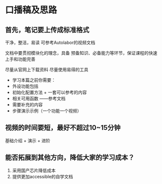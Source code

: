 # 口播稿及思路

## 首先，笔记要上传成标准格式

干净，整洁，易读
可参考Autolabor的视频文档

文档中要贯彻模块化的理念，具备 预备知识、必备能力等环节，保证课程的快速上手和功能完善

尽量从官网上下载资料
尽量使用易得的工具

- 学习本篇之前你需要：
- 外设功能包括
- 初始化配置方法 + 一套可以参考的内容
- 相关可用函数  ——参考文档
- 需要补充的内容
- 步骤演示示例（一个功能一个视频）

## 视频的时间要短，最好不超过10~15分钟

基础介绍 + 演示 + 进阶

## 能否拓展到其他方向，降低大家的学习成本？

1. 采用国产芯片降低成本
2. 提供更加accessible的自学文档


